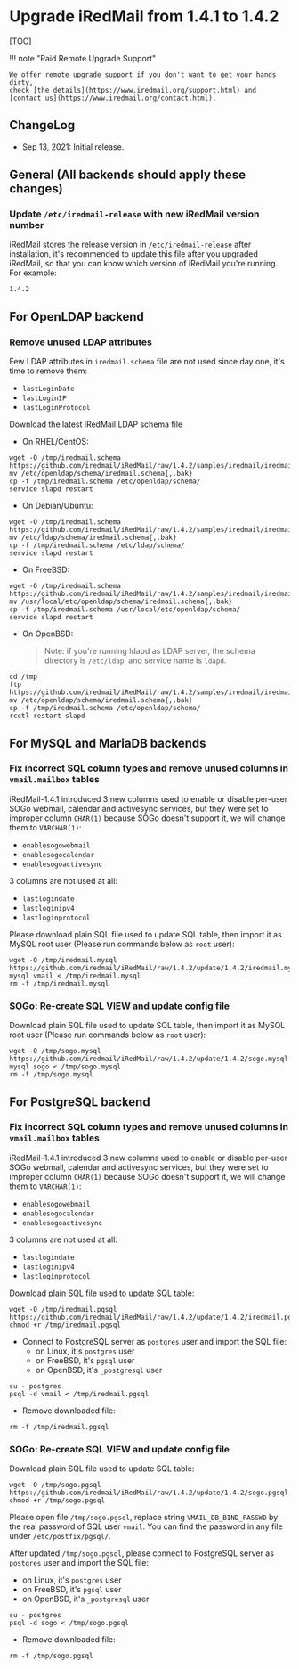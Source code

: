 # Upgrade iRedMail from 1.4.1 to 1.4.2

[TOC]

!!! note "Paid Remote Upgrade Support"

    We offer remote upgrade support if you don't want to get your hands dirty,
    check [the details](https://www.iredmail.org/support.html) and
    [contact us](https://www.iredmail.org/contact.html).

## ChangeLog

* Sep 13, 2021: Initial release.

## General (All backends should apply these changes)

### Update `/etc/iredmail-release` with new iRedMail version number

iRedMail stores the release version in `/etc/iredmail-release` after
installation, it's recommended to update this file after you upgraded iRedMail,
so that you can know which version of iRedMail you're running. For example:

```
1.4.2
```

## For OpenLDAP backend

### Remove unused LDAP attributes

Few LDAP attributes in `iredmail.schema` file are not used since day one, it's
time to remove them:

- `lastLoginDate`
- `lastLoginIP`
- `lastLoginProtocol`

Download the latest iRedMail LDAP schema file

* On RHEL/CentOS:

```
wget -O /tmp/iredmail.schema https://github.com/iredmail/iRedMail/raw/1.4.2/samples/iredmail/iredmail.schema
mv /etc/openldap/schema/iredmail.schema{,.bak}
cp -f /tmp/iredmail.schema /etc/openldap/schema/
service slapd restart
```

* On Debian/Ubuntu:
```
wget -O /tmp/iredmail.schema https://github.com/iredmail/iRedMail/raw/1.4.2/samples/iredmail/iredmail.schema
mv /etc/ldap/schema/iredmail.schema{,.bak}
cp -f /tmp/iredmail.schema /etc/ldap/schema/
service slapd restart
```

* On FreeBSD:

```
wget -O /tmp/iredmail.schema https://github.com/iredmail/iRedMail/raw/1.4.2/samples/iredmail/iredmail.schema
mv /usr/local/etc/openldap/schema/iredmail.schema{,.bak}
cp -f /tmp/iredmail.schema /usr/local/etc/openldap/schema/
service slapd restart
```

* On OpenBSD:

    > Note: if you're running ldapd as LDAP server, the schema directory is
    > `/etc/ldap`, and service name is `ldapd`.

```
cd /tmp
ftp https://github.com/iredmail/iRedMail/raw/1.4.2/samples/iredmail/iredmail.schema
mv /etc/openldap/schema/iredmail.schema{,.bak}
cp -f /tmp/iredmail.schema /etc/openldap/schema/
rcctl restart slapd
```

## For MySQL and MariaDB backends

### Fix incorrect SQL column types and remove unused columns in `vmail.mailbox` tables

iRedMail-1.4.1 introduced 3 new columns used to enable or disable per-user
SOGo webmail, calendar and activesync services, but they were set to improper
column `CHAR(1)` because SOGo doesn't support it, we will change them to
`VARCHAR(1)`:

- `enablesogowebmail`
- `enablesogocalendar`
- `enablesogoactivesync`

3 columns are not used at all:

- `lastlogindate`
- `lastloginipv4`
- `lastloginprotocol`

Please download plain SQL file used to update SQL table, then import it as
MySQL root user (Please run commands below as `root` user):

```
wget -O /tmp/iredmail.mysql https://github.com/iredmail/iRedMail/raw/1.4.2/update/1.4.2/iredmail.mysql
mysql vmail < /tmp/iredmail.mysql
rm -f /tmp/iredmail.mysql
```

### SOGo: Re-create SQL VIEW and update config file

Download plain SQL file used to update SQL table, then import it as
MySQL root user (Please run commands below as `root` user):

```
wget -O /tmp/sogo.mysql https://github.com/iredmail/iRedMail/raw/1.4.2/update/1.4.2/sogo.mysql
mysql sogo < /tmp/sogo.mysql
rm -f /tmp/sogo.mysql
```

## For PostgreSQL backend

### Fix incorrect SQL column types and remove unused columns in `vmail.mailbox` tables

iRedMail-1.4.1 introduced 3 new columns used to enable or disable per-user
SOGo webmail, calendar and activesync services, but they were set to improper
column `CHAR(1)` because SOGo doesn't support it, we will change them to
`VARCHAR(1)`:

- `enablesogowebmail`
- `enablesogocalendar`
- `enablesogoactivesync`

3 columns are not used at all:

- `lastlogindate`
- `lastloginipv4`
- `lastloginprotocol`

Download plain SQL file used to update SQL table:

```
wget -O /tmp/iredmail.pgsql https://github.com/iredmail/iRedMail/raw/1.4.2/update/1.4.2/iredmail.pgsql
chmod +r /tmp/iredmail.pgsql
```

* Connect to PostgreSQL server as `postgres` user and import the SQL file:
    * on Linux, it's `postgres` user
    * on FreeBSD, it's `pgsql` user
    * on OpenBSD, it's `_postgresql` user

```
su - postgres
psql -d vmail < /tmp/iredmail.pgsql
```

* Remove downloaded file:

```
rm -f /tmp/iredmail.pgsql
```

### SOGo: Re-create SQL VIEW and update config file

Download plain SQL file used to update SQL table:

```
wget -O /tmp/sogo.pgsql https://github.com/iredmail/iRedMail/raw/1.4.2/update/1.4.2/sogo.pgsql
chmod +r /tmp/sogo.pgsql
```

Please open file `/tmp/sogo.pgsql`, replace string `VMAIL_DB_BIND_PASSWD` by
the real password of SQL user `vmail`. You can find the password in any file
under `/etc/postfix/pgsql/`.

After updated `/tmp/sogo.pgsql`, please connect to PostgreSQL server as
`postgres` user and import the SQL file:
* on Linux, it's `postgres` user
* on FreeBSD, it's `pgsql` user
* on OpenBSD, it's `_postgresql` user

```
su - postgres
psql -d sogo < /tmp/sogo.pgsql
```

* Remove downloaded file:

```
rm -f /tmp/sogo.pgsql
```
